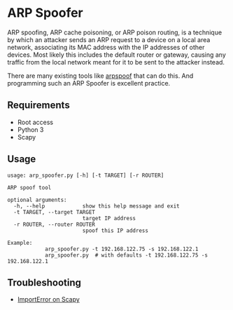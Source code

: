 # ARP Spoofer

ARP spoofing, ARP cache poisoning, or ARP poison routing, is a technique by which an attacker sends an ARP request to a device on a local area network, associating its MAC address with the IP addresses of other devices. 
Most likely this includes the default router or gateway, causing any traffic from the local network meant for it to be sent to the attacker instead.

There are many existing tools like [arpspoof](https://github.com/tymyrddin/nest-egg/blob/main/cheatsheets/ARP-spoof-cheat.md) that can do this. And programming such an ARP Spoofer is excellent practice.

## Requirements

* Root access
* Python 3
* Scapy

## Usage

```shell
usage: arp_spoofer.py [-h] [-t TARGET] [-r ROUTER]

ARP spoof tool

optional arguments:
  -h, --help            show this help message and exit
  -t TARGET, --target TARGET
                        target IP address
  -r ROUTER, --router ROUTER
                        spoof this IP address

Example: 
            arp_spoofer.py -t 192.168.122.75 -s 192.168.122.1
            arp_spoofer.py  # with defaults -t 192.168.122.75 -s 192.168.122.1                                                                      
```

## Troubleshooting

* [ImportError on Scapy](https://github.com/tymyrddin/ymrir/wiki/scapy.md)